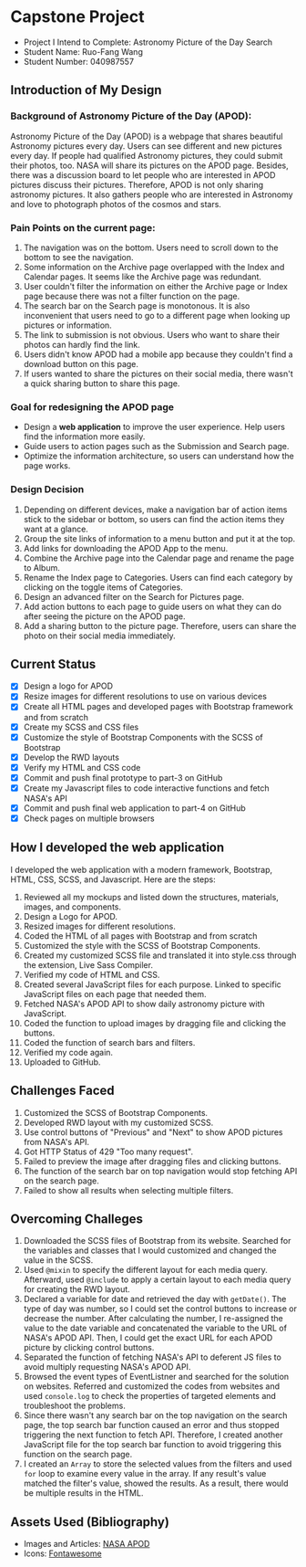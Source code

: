 # Capstone Project

- Project I Intend to Complete: Astronomy Picture of the Day Search
- Student Name: Ruo-Fang Wang
- Student Number: 040987557

## Introduction of My Design

### Background of Astronomy Picture of the Day (APOD):
Astronomy Picture of the Day (APOD) is a webpage that shares beautiful Astronomy pictures every day. Users can see different and new pictures every day. If people had qualified Astronomy pictures, they could submit their photos, too. NASA will share its pictures on the APOD page. Besides, there was a discussion board to let people who are interested in APOD pictures discuss their pictures. Therefore, APOD is not only sharing astronomy pictures. It also gathers people who are interested in Astronomy and love to photograph photos of the cosmos and stars.

### Pain Points on the current page:
1. The navigation was on the bottom. Users need to scroll down to the bottom to see the navigation.
2. Some information on the Archive page overlapped with the Index and Calendar pages. It seems like the Archive page was redundant.
3. User couldn't filter the information on either the Archive page or Index page because there was not a filter function on the page.
4. The search bar on the Search page is monotonous. It is also inconvenient that users need to go to a different page when looking up pictures or information.
5. The link to submission is not obvious. Users who want to share their photos can hardly find the link.
6. Users didn't know APOD had a mobile app because they couldn't find a download button on this page.
7. If users wanted to share the pictures on their social media, there wasn't a quick sharing button to share this page. 

### Goal for redesigning the APOD page
* Design a **web application** to improve the user experience. Help users find the information more easily.
* Guide users to action pages such as the Submission and Search page.
* Optimize the information architecture, so users can understand how the page works.

### Design Decision
1. Depending on different devices, make a navigation bar of action items stick to the sidebar or bottom, so users can find the action items they want at a glance.
2. Group the site links of information to a menu button and put it at the top.
3. Add links for downloading the APOD App to the menu.
4. Combine the Archive page into the Calendar page and rename the page to Album.
5. Rename the Index page to Categories. Users can find each category by clicking on the toggle items of Categories.
6. Design an advanced filter on the Search for Pictures page. 
7. Add action buttons to each page to guide users on what they can do after seeing the picture on the APOD page.
8. Add a sharing button to the picture page. Therefore, users can share the photo on their social media immediately.

## Current Status
- [X] Design a logo for APOD
- [X] Resize images for different resolutions to use on various devices
- [X] Create all HTML pages and developed pages with Bootstrap framework and from scratch
- [X] Create my SCSS and CSS files
- [X] Customize the style of Bootstrap Components with the SCSS of Bootstrap
- [X] Develop the RWD layouts
- [X] Verify my HTML and CSS code
- [X] Commit and push final prototype to part-3 on GitHub
- [X] Create my Javascript files to code interactive functions and fetch NASA's API
- [X] Commit and push final web application to part-4 on GitHub
- [X] Check pages on multiple browsers

## How I developed the web application
I developed the web application with a modern framework, Bootstrap, HTML, CSS, SCSS, and Javascript. Here are the steps:

1. Reviewed all my mockups and listed down the structures, materials, images, and components.
2. Design a Logo for APOD.
3. Resized images for different resolutions.
4. Coded the HTML of all pages with Bootstrap and from scratch
5. Customized the style with the SCSS of Bootstrap Components.
6. Created my customized SCSS file and translated it into style.css through the extension, Live Sass Compiler.
7. Verified my code of HTML and CSS.
8. Created several JavaScript files for each purpose. Linked to specific JavaScript files on each page that needed them.
9. Fetched NASA's APOD API to show daily astronomy picture with JavaScript.
10. Coded the function to upload images by dragging file and clicking the buttons.
11. Coded the function of search bars and filters.
12. Verified my code again.
13. Uploaded to GitHub.

## Challenges Faced
1. Customized the SCSS of Bootstrap Components.
2. Developed RWD layout with my customized SCSS.
3. Use control buttons of "Previous" and "Next" to show APOD pictures from NASA's API.
4. Got HTTP Status of 429 "Too many request".
5. Failed to preview the image after dragging files and clicking buttons.
6. The function of the search bar on top navigation would stop fetching API on the search page.
7. Failed to show all results when selecting multiple filters.

## Overcoming Challeges
1. Downloaded the SCSS files of Bootstrap from its website. Searched for the variables and classes that I would customized and changed the value in the SCSS.
2. Used <code>@mixin</code> to specify the different layout for each media query. Afterward, used <code>@include</code> to apply a certain layout to each media query for creating the RWD layout.
3. Declared a variable for date and retrieved the day with <code>getDate()</code>. The type of day was number, so I could set the control buttons to increase or decrease the number. After calculating the number, I re-assigned the value to the date variable and concatenated the variable to the URL of NASA's APOD API. Then, I could get the exact URL for each APOD picture by clicking control buttons.
4. Separated the function of fetching NASA's API to deferent JS files to avoid multiply requesting NASA's APOD API.
5. Browsed the event types of EventListner and searched for the solution on websites. Referred and customized the codes from websites and used <code>console.log</code> to check the properties of targeted elements and troubleshoot the problems.
6. Since there wasn't any search bar on the top navigation on the search page, the top search bar function caused an error and thus stopped triggering the next function to fetch API. Therefore, I created another JavaScript file for the top search bar function to avoid triggering this function on the search page.
7. I created an <code>Array</code> to store the selected values from the filters and used <code>for</code> loop to examine every value in the array. If any result's value matched the filter's value, showed the results. As a result, there would be multiple results in the HTML.

## Assets Used (Bibliography)
- Images and Articles: <a href="https://apod.nasa.gov/apod/astropix.html">NASA APOD</a>
- Icons: <a href="https://fontawesome.com/">Fontawesome</a>